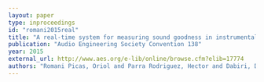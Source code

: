 ```yaml
---
layout: paper
type: inproceedings
id: "romani2015real"
title: "A real-time system for measuring sound goodness in instrumental sounds"
publication: "Audio Engineering Society Convention 138"
year: 2015
external_url: http://www.aes.org/e-lib/online/browse.cfm?elib=17774
authors: "Romani Picas, Oriol and Parra Rodriguez, Hector and Dabiri, Dara and Tokuda, Hiroshi and Hariya, Wataru and Oishi, Koji and Serra, Xavier"
---
```

